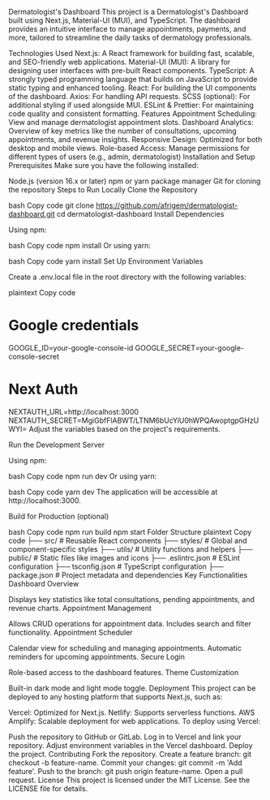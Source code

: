 Dermatologist's Dashboard
This project is a Dermatologist's Dashboard built using Next.js, Material-UI (MUI), and TypeScript. The dashboard provides an intuitive interface to manage appointments, payments, and more, tailored to streamline the daily tasks of dermatology professionals.

Technologies Used
Next.js: A React framework for building fast, scalable, and SEO-friendly web applications.
Material-UI (MUI): A library for designing user interfaces with pre-built React components.
TypeScript: A strongly typed programming language that builds on JavaScript to provide static typing and enhanced tooling.
React: For building the UI components of the dashboard.
Axios: For handling API requests.
SCSS (optional): For additional styling if used alongside MUI.
ESLint & Prettier: For maintaining code quality and consistent formatting.
Features
Appointment Scheduling: View and manage dermatologist appointment slots.
Dashboard Analytics: Overview of key metrics like the number of consultations, upcoming appointments, and revenue insights.
Responsive Design: Optimized for both desktop and mobile views.
Role-based Access: Manage permissions for different types of users (e.g., admin, dermatologist)
Installation and Setup
Prerequisites
Make sure you have the following installed:

Node.js (version 16.x or later)
npm or yarn package manager
Git for cloning the repository
Steps to Run Locally
Clone the Repository

bash
Copy code
git clone https://github.com/afrigem/dermatologist-dashboard.git
cd dermatologist-dashboard
Install Dependencies

Using npm:

bash
Copy code
npm install
Or using yarn:

bash
Copy code
yarn install
Set Up Environment Variables

Create a .env.local file in the root directory with the following variables:

plaintext
Copy code
# Google credentials
GOOGLE_ID=your-google-console-id
GOOGLE_SECRET=your-google-console-secret

# Next Auth
NEXTAUTH_URL=http://localhost:3000
NEXTAUTH_SECRET=MgiGbfFlABWT/LTNM6bUcYiU0hWPQAwoptgpGHzUWYI=
Adjust the variables based on the project's requirements.

Run the Development Server

Using npm:

bash
Copy code
npm run dev
Or using yarn:

bash
Copy code
yarn dev
The application will be accessible at http://localhost:3000.

Build for Production (optional)

bash
Copy code
npm run build
npm start
Folder Structure
plaintext
Copy code
├── src/               # Reusable React components
├── styles/            # Global and component-specific styles
├── utils/             # Utility functions and helpers
├── public/            # Static files like images and icons
├── .eslintrc.json     # ESLint configuration
├── tsconfig.json      # TypeScript configuration
├── package.json       # Project metadata and dependencies
Key Functionalities
Dashboard Overview

Displays key statistics like total consultations, pending appointments, and revenue charts.
Appointment Management

Allows CRUD operations for appointment data.
Includes search and filter functionality.
Appointment Scheduler

Calendar view for scheduling and managing appointments.
Automatic reminders for upcoming appointments.
Secure Login

Role-based access to the dashboard features.
Theme Customization

Built-in dark mode and light mode toggle.
Deployment
This project can be deployed to any hosting platform that supports Next.js, such as:

Vercel: Optimized for Next.js.
Netlify: Supports serverless functions.
AWS Amplify: Scalable deployment for web applications.
To deploy using Vercel:

Push the repository to GitHub or GitLab.
Log in to Vercel and link your repository.
Adjust environment variables in the Vercel dashboard.
Deploy the project.
Contributing
Fork the repository.
Create a feature branch: git checkout -b feature-name.
Commit your changes: git commit -m 'Add feature'.
Push to the branch: git push origin feature-name.
Open a pull request.
License
This project is licensed under the MIT License. See the LICENSE file for details.

